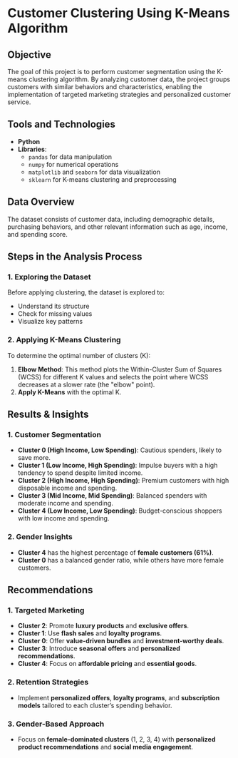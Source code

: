 # Customer Clustering Using K-Means Algorithm

## Objective

The goal of this project is to perform customer segmentation using the K-means clustering algorithm. By analyzing customer data, the project groups customers with similar behaviors and characteristics, enabling the implementation of targeted marketing strategies and personalized customer service.

## Tools and Technologies

- **Python**
- **Libraries**:
    - `pandas` for data manipulation
    - `numpy` for numerical operations
    - `matplotlib` and `seaborn` for data visualization
    - `sklearn` for K-means clustering and preprocessing

## Data Overview

The dataset consists of customer data, including demographic details, purchasing behaviors, and other relevant information such as age, income, and spending score.

## Steps in the Analysis Process

### 1. Exploring the Dataset

Before applying clustering, the dataset is explored to:
- Understand its structure
- Check for missing values
- Visualize key patterns

### 2. Applying K-Means Clustering

To determine the optimal number of clusters (K):
1. **Elbow Method**: This method plots the Within-Cluster Sum of Squares (WCSS) for different K values and selects the point where WCSS decreases at a slower rate (the "elbow" point).
2. **Apply K-Means** with the optimal K.

## Results & Insights

### 1. Customer Segmentation

- **Cluster 0 (High Income, Low Spending)**: Cautious spenders, likely to save more.
- **Cluster 1 (Low Income, High Spending)**: Impulse buyers with a high tendency to spend despite limited income.
- **Cluster 2 (High Income, High Spending)**: Premium customers with high disposable income and spending.
- **Cluster 3 (Mid Income, Mid Spending)**: Balanced spenders with moderate income and spending.
- **Cluster 4 (Low Income, Low Spending)**: Budget-conscious shoppers with low income and spending.

### 2. Gender Insights

- **Cluster 4** has the highest percentage of **female customers (61%)**.
- **Cluster 0** has a balanced gender ratio, while others have more female customers.

## Recommendations

### 1. Targeted Marketing

- **Cluster 2**: Promote **luxury products** and **exclusive offers**.
- **Cluster 1**: Use **flash sales** and **loyalty programs**.
- **Cluster 0**: Offer **value-driven bundles** and **investment-worthy deals**.
- **Cluster 3**: Introduce **seasonal offers** and **personalized recommendations**.
- **Cluster 4**: Focus on **affordable pricing** and **essential goods**.

### 2. Retention Strategies

- Implement **personalized offers**, **loyalty programs**, and **subscription models** tailored to each cluster’s spending behavior.

### 3. Gender-Based Approach

- Focus on **female-dominated clusters** (1, 2, 3, 4) with **personalized product recommendations** and **social media engagement**.

